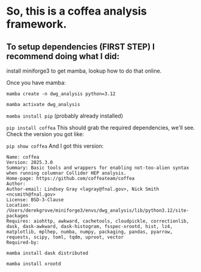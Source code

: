 # So, this is a coffea analysis framework.

## To setup dependencies (FIRST STEP) I recommend doing what I did:

install miniforge3 to get mamba, lookup how to do that online.

Once you have mamba:

`mamba create -n dwg_analysis python=3.12`

`mamba activate dwg_analysis`

`mamba install pip` (probably already installed)

`pip install coffea` This should grab the required dependencies, we'll see. Check the version you got like:

`pip show coffea` And I got this version:

```
Name: coffea
Version: 2025.3.0
Summary: Basic tools and wrappers for enabling not-too-alien syntax when running columnar Collider HEP analysis.
Home-page: https://github.com/coffeateam/coffea
Author: 
Author-email: Lindsey Gray <lagray@fnal.gov>, Nick Smith <ncsmith@fnal.gov>
License: BSD-3-Clause
Location: /Users/derekgrove/miniforge3/envs/dwg_analysis/lib/python3.12/site-packages
Requires: aiohttp, awkward, cachetools, cloudpickle, correctionlib, dask, dask-awkward, dask-histogram, fsspec-xrootd, hist, lz4, matplotlib, mplhep, numba, numpy, packaging, pandas, pyarrow, requests, scipy, toml, tqdm, uproot, vector
Required-by:
```

`mamba install dask distributed`

`mamba install xrootd`

